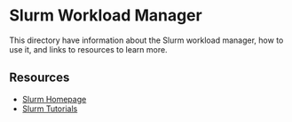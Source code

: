 Slurm Workload Manager
======================

This directory have information about the Slurm workload manager, how to use it,
and links to resources to learn more.

Resources
---------

- [Slurm Homepage][slurm]
- [Slurm Tutorials][tuts]

[slurm]: https://slurm.schedmd.com/
[tuts]: https://slurm.schedmd.com/tutorials.html
